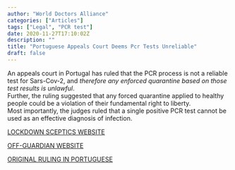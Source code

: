 ```yaml
---
author: "World Doctors Alliance"
categories: ["Articles"]
tags: ["Legal", "PCR test"]
date: 2020-11-27T17:10:02Z
description: ""
title: "Portuguese Appeals Court Deems Pcr Tests Unreliable"
draft: false
---
```


An appeals court in Portugal has ruled that the PCR process is not a reliable test for Sars-Cov-2, and *therefore any enforced quarantine based on those test results is unlawful*.  
Further, the ruling suggested that any forced quarantine applied to healthy people could be a violation of their fundamental right to liberty.  
Most importantly, the judges ruled that a single positive PCR test cannot be used as an effective diagnosis of infection.   

[LOCKDOWN SCEPTICS WEBSITE](https://lockdownsceptics.org/2020/11/16/latest-news-195/#portuguese-appeals-court-deems-pcr-tests-unreliable)  

[OFF-GUARDIAN WEBSITE](https://off-guardian.org/2020/11/20/portuguese-court-rules-pcr-tests-unreliable-quarantines-unlawful/)  

[ORIGINAL RULING IN PORTUGUESE](http://www.dgsi.pt/jtrl.nsf/33182fc732316039802565fa00497eec/79d6ba338dcbe5e28025861f003e7b30)  